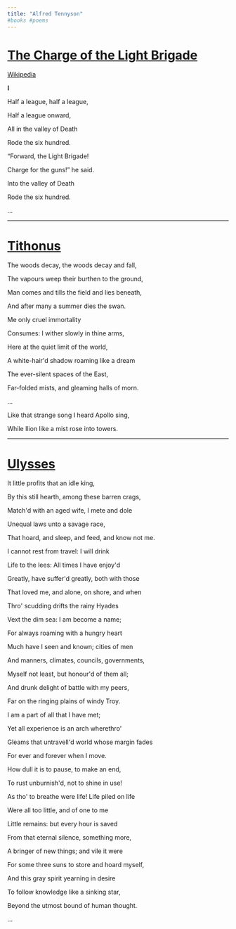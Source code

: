 ```yaml
---
title: "Alfred Tennyson"
#books #poems
---
```


#                     [The Charge of the Light Brigade](https://www.poetryfoundation.org/poems/45319/the-charge-of-the-light-brigade)                

[Wikipedia](https://en.wikipedia.org/wiki/Charge_of_the_Light_Brigade)

**I**

 Half a league, half a league,

 Half a league onward,

 All in the valley of Death

   Rode the six hundred.

 “Forward, the Light Brigade!

 Charge for the guns!” he said.

 Into the valley of Death

   Rode the six hundred.

...

---

# [Tithonus](https://www.poetryfoundation.org/poems/45389/tithonus)

The woods decay, the woods decay and fall, 

The vapours weep their burthen to the ground, 

Man comes and tills the field and lies beneath, 

And after many a summer dies the swan. 

Me only cruel immortality 

Consumes: I wither slowly in thine arms, 

Here at the quiet limit of the world, 

A white-hair'd shadow roaming like a dream 

The ever-silent spaces of the East, 

Far-folded mists, and gleaming halls of morn. 

...

Like that strange song I heard Apollo sing, 

While Ilion like a mist rose into towers. 

---

# [Ulysses](https://www.poetryfoundation.org/poems/45392/ulysses)

It little profits that an idle king, 

By this still hearth, among these barren crags, 

Match'd with an aged wife, I mete and dole 

Unequal laws unto a savage race, 

That hoard, and sleep, and feed, and know not me. 

I cannot rest from travel: I will drink 

Life to the lees: All times I have enjoy'd 

Greatly, have suffer'd greatly, both with those 

That loved me, and alone, on shore, and when 

Thro' scudding drifts the rainy Hyades 

Vext the dim sea: I am become a name; 

For always roaming with a hungry heart 

Much have I seen and known; cities of men 

And manners, climates, councils, governments, 

Myself not least, but honour'd of them all; 

And drunk delight of battle with my peers, 

Far on the ringing plains of windy Troy. 

I am a part of all that I have met; 

Yet all experience is an arch wherethro' 

Gleams that untravell'd world whose margin fades 

For ever and forever when I move. 

How dull it is to pause, to make an end, 

To rust unburnish'd, not to shine in use! 

As tho' to breathe were life! Life piled on life 

Were all too little, and of one to me 

Little remains: but every hour is saved 

From that eternal silence, something more, 

A bringer of new things; and vile it were 

For some three suns to store and hoard myself, 

And this gray spirit yearning in desire 

To follow knowledge like a sinking star, 

Beyond the utmost bound of human thought. 

...